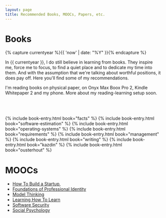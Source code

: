 ```yaml
---
layout: page
title: Recommended Books, MOOCs, Papers, etc.
---
```

# Books
{% capture currentyear %}{{ 'now' | date: "%Y" }}{% endcapture %}

In {{ currentyear }}, I do still believe in learning from books. They inspire me, force me to focus, to find a quiet place and to dedicate my time into them. And with the assumption that we're talking about worthful positions, it does pay off. Here you'll find some of my recommendations. 

I'm reading books on physical paper, on Onyx Max Boox Pro 2, Kindle Whitepaper 2 and my phone. More about my reading-learning setup soon.

<br><br><br>
{% include book-entry.html book="facts" %}
{% include book-entry.html book="software-estimation" %}
{% include book-entry.html book="operating-systems" %}
{% include book-entry.html book="requirements" %}
{% include book-entry.html book="management" %}
{% include book-entry.html book="writing" %}
{% include book-entry.html book="kazdin" %}
{% include book-entry.html book="ousterhout" %}

# MOOCs

  - [How To Build a Startup](https://www.udacity.com/course/how-to-build-a-startup--ep245),
  - [Foundations of Professional Identity](https://www.coursera.org/learn/professional-identity)
  - [Model Thinking](https://www.coursera.org/learn/model-thinking)
  - [Learning How To Learn](https://www.coursera.org/learn/learning-how-to-learn)
  - [Software Security](https://www.coursera.org/learn/software-security)
  - [Social Psychology](https://www.coursera.org/learn/social-psychology)
